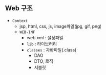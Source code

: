 ## Web 구조

- `Context` 
  - jsp, html, css, js, image파일(jpg, gif, png)
  - `WEB-INF`
    - web.xml : 설정파일
    - `lib` : 라이브러리
    - `classes` : 자바파일(.class)
      - DAO
      - DTO, 로직
      - 서블릿

